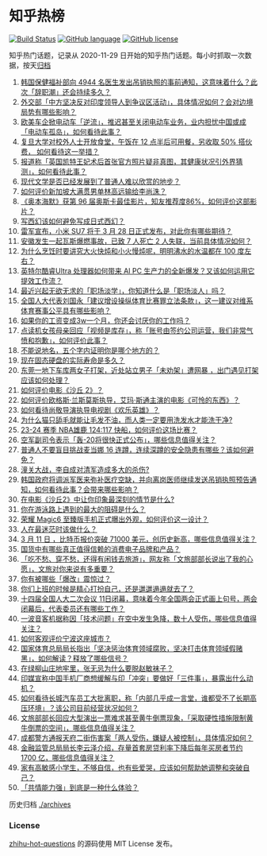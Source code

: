 # 知乎热榜
[![Build Status](https://github.com/ToWeLong/zhihu-hot-questions/workflows/CI/badge.svg)](https://github.com/ToWeLong/zhihu-hot-questions/actions)
[![GitHub language](https://img.shields.io/badge/language-golang-orange.svg)](https://golang.org/)
[![GitHub license](https://img.shields.io/github/license/ToWeLong/zhihu-hot-questions)](https://github.com/ToWeLong/zhihu-hot-questions/blob/main/LICENSE)

知乎热门话题，记录从 2020-11-29 日开始的知乎热门话题。每小时抓取一次数据，按天[归档](./archives)

<!-- BEGIN -->

1. [韩国保健福祉部向 4944 名医生发出吊销执照的事前通知，这意味着什么？此次「辞职潮」还会持续多久？](https://www.zhihu.com/question/648011242)
1. [外交部「中方坚决反对印度领导人到争议区活动」，具体情况如何？会对边境局势有哪些影响？](https://www.zhihu.com/question/648111794)
1. [欧美车企掀电动车「逆流」，推迟甚至关闭电动车业务，业内担忧中国或成「电动车孤岛」，如何看待此事？](https://www.zhihu.com/question/648029182)
1. [复旦大学对校外人士开放食堂，午饭在 12 点半后可用餐，另收取 50% 搭伙费， 如何看待这一举措？](https://www.zhihu.com/question/648044664)
1. [报道称「英国凯特王妃术后首张官方照片疑非真图，其健康状况引外界猜测」，如何看待此事？](https://www.zhihu.com/question/648057469)
1. [现代文学是否已经发展到了普通人难以欣赏的地步？](https://www.zhihu.com/question/646998485)
1. [如何评价新加坡大满贯男单林高远输给李尚洙？](https://www.zhihu.com/question/648040505)
1. [《奥本海默》获第 96 届奥斯卡最佳影片，知友推荐度86%，如何评价这部影片？](https://www.zhihu.com/question/648006965)
1. [写西幻该如何避免写成日式西幻？](https://www.zhihu.com/question/648009194)
1. [雷军宣布，小米 SU7 将于 3 月 28 日正式发布，对此你有哪些期待？](https://www.zhihu.com/question/648155699)
1. [安徽发生一起瓦斯爆燃事故，已致 7 人死亡 2 人失联，当前具体情况如何？](https://www.zhihu.com/question/648115232)
1. [为什么烹饪时要讲究大火快炖和小火慢炖呢，明明沸水的水温都在 100 度左右？](https://www.zhihu.com/question/643098707)
1. [英特尔酷睿Ultra 处理器如何带来 AI PC 生产力的全新爆发？又该如何运用它提效工作流？](https://www.zhihu.com/question/648012702)
1. [最近兴起无欲无求的「职场淡学」，你知道什么是「职场淡人」吗？](https://www.zhihu.com/question/648034210)
1. [全国人大代表刘国永「建议增设操纵体育比赛罪立法条款」，这一建议对维系体育赛事公平具有哪些影响？](https://www.zhihu.com/question/648012170)
1. [如果你的工资变成3w一个月，你还会讨厌你的工作吗？](https://www.zhihu.com/question/645689714)
1. [点读机女孩母亲回应「视频是库存」，称「账号由签约公司运营，我们非常气愤和抱歉」，如何评价此事？](https://www.zhihu.com/question/648079504)
1. [不能说地名，五个字内证明你是哪个地方的？](https://www.zhihu.com/question/647770934)
1. [现在固态硬盘的实际寿命是多久？](https://www.zhihu.com/question/325543765)
1. [东莞一地下车库两女子打架，近处站立男子「未劝架」遭网暴 ，出门遇见打架应该如何处理？](https://www.zhihu.com/question/648007942)
1. [如何评价电影《沙丘 2》？](https://www.zhihu.com/question/648099224)
1. [如何评价欧格斯·兰斯莫斯执导，艾玛·斯通主演的电影《可怜的东西》？](https://www.zhihu.com/question/644766464)
1. [如何看待尚敬导演执导电视剧《欢乐英雄》？](https://www.zhihu.com/question/273772834)
1. [为什么猫只舔毛就能让毛发不油，而人类一定要用洗发水才能洗干净?](https://www.zhihu.com/question/639277312)
1. [23-24 赛季 NBA雄鹿 124:117 快船，如何评价这场比赛？](https://www.zhihu.com/question/647967106)
1. [空军副司令表示「轰-20将很快正式公布」，哪些信息值得关注？](https://www.zhihu.com/question/648056180)
1. [普通人不要盲目挑战麦当娜 16 连蹲，连续深蹲的安全隐患有哪些？该如何避免？](https://www.zhihu.com/question/646724300)
1. [潼关大战，李自成对清军造成多大的杀伤?](https://www.zhihu.com/question/647171626)
1. [韩国政府将调派军医来弥补医疗空缺，并向离岗医师继续发送吊销执照预告通知，如何看待此事？会带来哪些影响？](https://www.zhihu.com/question/648030821)
1. [在电影《沙丘2》中让你印象最深刻的情节是什么?](https://www.zhihu.com/question/647641869)
1. [你在游泳路上遇到的最大的阻碍是什么？](https://www.zhihu.com/question/640626826)
1. [荣耀 Magic6 至臻版手机正式曝出外观，如何评价这一设计？](https://www.zhihu.com/question/647947448)
1. [人在最迷茫时该做什么？](https://www.zhihu.com/question/595521100)
1. [3 月 11 日 ，比特币报价突破 71000 美元，创历史新高，哪些信息值得关注？](https://www.zhihu.com/question/648052514)
1. [国货中有哪些真正值得信赖的消费电子品牌和产品？](https://www.zhihu.com/question/648017959)
1. [「吃不愁、穿不愁，还得有闲钱去旅游」，网友称「文旅部部长说出了我的心愿」，文旅对你来说有多重要？](https://www.zhihu.com/question/648057400)
1. [你有被哪些「爆改」震惊过？](https://www.zhihu.com/question/647126234)
1. [你们上班的时候是精心打扮自己，还是邋邋遢遢就去了？](https://www.zhihu.com/question/645935034)
1. [十四届全国人大二次会议 11日闭幕，意味着今年全国两会正式画上句号，两会闭幕后，代表委员还有哪些工作？](https://www.zhihu.com/question/648055877)
1. [一波音客机据称因「技术问题」在空中发生急降，数十人受伤，哪些信息值得关注？](https://www.zhihu.com/question/648042357)
1. [如何客观评价宁波这座城市？](https://www.zhihu.com/question/436642632)
1. [国家体育总局局长指出「坚决惩治体育领域腐败，坚决打击体育领域假赌黑」，如何解读？释放了哪些信号？](https://www.zhihu.com/question/648070161)
1. [在绿柳山庄地牢里，张无忌为什么要脱赵敏袜子？](https://www.zhihu.com/question/647236714)
1. [印媒宣称中国手机厂商想缓解与印「冲突」要做好「三件事」，暴露出什么动机？](https://www.zhihu.com/question/648159221)
1. [如何看待长城汽车员工大批离职，称「内部几乎成一言堂，谁都受不了长期高压环境」？该公司目前经营状况如何？](https://www.zhihu.com/question/648153960)
1. [文旅部部长回应大型演出一票难求甚至黄牛倒票现象，「采取硬性措施限制黄牛倒票的空间」，哪些信息值得关注？](https://www.zhihu.com/question/648057909)
1. [成都警方通报天府二街伤害案「两人受伤，嫌疑人被控制」，具体情况如何？](https://www.zhihu.com/question/648099246)
1. [金融监管总局局长李云泽介绍，存量首套房贷利率下降后每年买房者节约 1700 亿，哪些信息值得关注？](https://www.zhihu.com/question/648064377)
1. [家有高敏感小学生，不够自信，也有些爱哭，应该如何帮助她调整和突破自己？](https://www.zhihu.com/question/643197968)
1. [「共情能力强」到底是一种什么体验？](https://www.zhihu.com/question/647247166)

<!-- END -->

历史归档 [./archives](./archives)


### License
[zhihu-hot-questions](https://github.com/towelong/zhihu-hot-questions) 的源码使用 MIT License 发布。